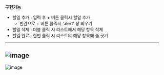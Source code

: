 **구현기능**

- 할일 추가 : 입력 후 + 버튼 클릭시 할일 추가
  - 빈칸으로 + 버튼 클릭시 'alert' 창 띄우기
- 할일 삭제 : 더블 클릭 시 리스트에서 해당 항목 삭제
- 할일 완료 : 한번 클릭 시 리스트의 해당 항목에 줄 긋기
-------------------------------------------------------------------------------------------------------------------
![image](https://user-images.githubusercontent.com/110219986/235839029-1cba378c-5b6b-45e2-9eec-1365400bb866.png)
------------------------------------------------------------------------------
![image](https://user-images.githubusercontent.com/110219986/235839085-b511caab-bf1a-4b7b-882c-b9cb538a515d.png)
